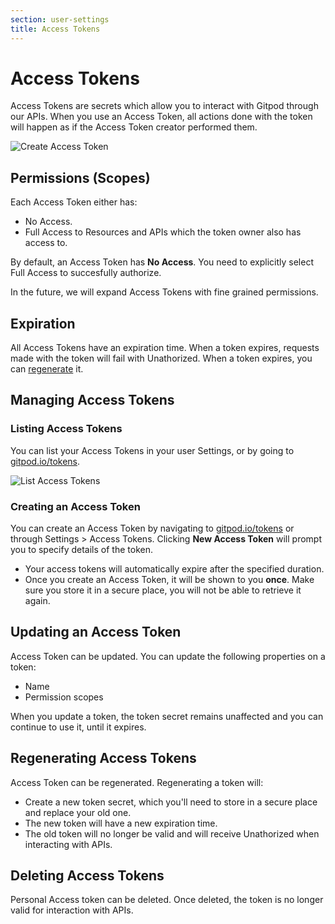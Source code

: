 ```yaml
---
section: user-settings
title: Access Tokens
---
```


<script context="module">
  export const prerender = true;
</script>

# Access Tokens

Access Tokens are secrets which allow you to interact with Gitpod through our APIs. When you use an Access Token, all actions done with the token
will happen as if the Access Token creator performed them.

![Create Access Token](../../../static/images/docs/access-token-create.png)

## Permissions (Scopes)

Each Access Token either has:

- No Access.
- Full Access to Resources and APIs which the token owner also has access to.

By default, an Access Token has **No Access**. You need to explicitly select Full Access to succesfully authorize.

In the future, we will expand Access Tokens with fine grained permissions.

## Expiration

All Access Tokens have an expiration time. When a token expires, requests made with the token will fail with Unathorized. When a token expires, you can [regenerate](#regenerating-access-tokens) it.

## Managing Access Tokens

### Listing Access Tokens

You can list your Access Tokens in your user Settings, or by going to [gitpod.io/tokens](https://gitpod.io/tokens).

![List Access Tokens](../../../static/images/docs/access-token-list.png)

### Creating an Access Token

You can create an Access Token by navigating to [gitpod.io/tokens](https://gitpod.io/tokens) or through Settings > Access Tokens. Clicking **New Access Token** will prompt you to specify details of the token.

- Your access tokens will automatically expire after the specified duration.
- Once you create an Access Token, it will be shown to you **once**. Make sure you store it in a secure place, you will not be able to retrieve it again.

## Updating an Access Token

Access Token can be updated. You can update the following properties on a token:

- Name
- Permission scopes

When you update a token, the token secret remains unaffected and you can continue to use it, until it expires.

## Regenerating Access Tokens

Access Token can be regenerated. Regenerating a token will:

- Create a new token secret, which you'll need to store in a secure place and replace your old one.
- The new token will have a new expiration time.
- The old token will no longer be valid and will receive Unathorized when interacting with APIs.

## Deleting Access Tokens

Personal Access token can be deleted. Once deleted, the token is no longer valid for interaction with APIs.

